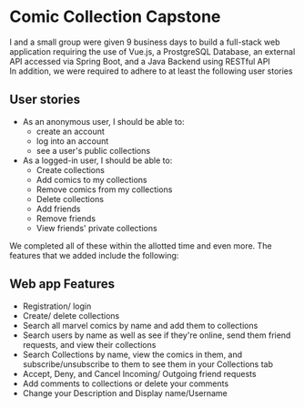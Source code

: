 # Comic Collection Capstone

I and a small group were given 9 business days to build a full-stack web application requiring the use of Vue.js, a ProstgreSQL Database, an external API accessed via Spring Boot, and a Java Backend using RESTful API<br>
In addition, we were required to adhere to at least the following user stories

## User stories
- As an anonymous user, I should be able to:
  - create an account
  - log into an account
  - see a user's public collections
- As a logged-in user, I should be able to:
  - Create collections
  - Add comics to my collections
  - Remove comics from my collections
  - Delete collections
  - Add friends
  - Remove friends
  - View friends' private collections

We completed all of these within the allotted time and even more. The features that we added include the following:

## Web app Features
- Registration/ login
- Create/ delete collections
- Search all marvel comics by name and add them to collections
- Search users by name as well as see if they're online, send them friend requests, and view their collections
- Search Collections by name, view the comics in them, and subscribe/unsubscribe to them to see them in your Collections tab
- Accept, Deny, and Cancel Incoming/ Outgoing friend requests
- Add comments to collections or delete your comments
- Change your Description and Display name/Username
